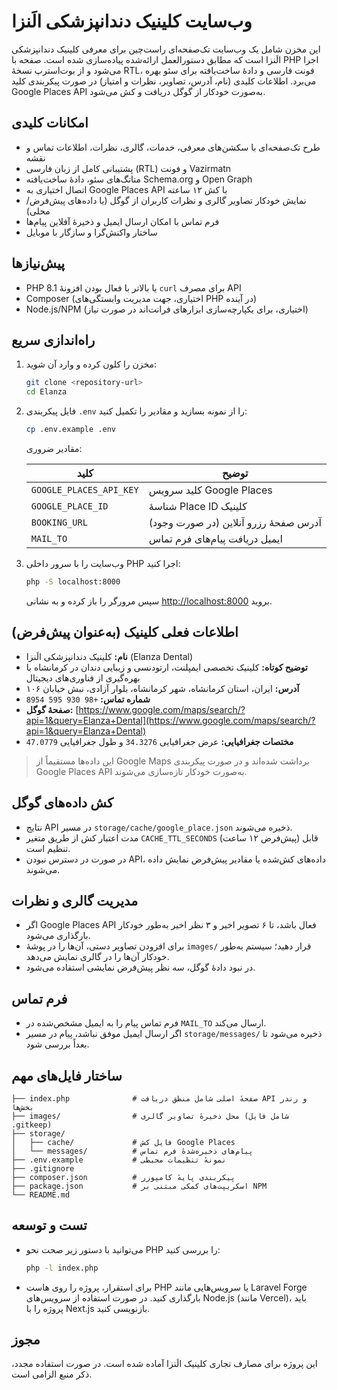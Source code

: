 # وب‌سایت کلینیک دندانپزشکی الَنزا

این مخزن شامل یک وب‌سایت تک‌صفحه‌ای راست‌چین برای معرفی کلینیک دندانپزشکی الَنزا است که مطابق دستورالعمل ارائه‌شده پیاده‌سازی شده است. صفحه با PHP اجرا می‌شود و از بوت‌استرپ نسخهٔ RTL، فونت فارسی و دادهٔ ساخت‌یافته برای سئو بهره می‌برد. اطلاعات کلیدی (نام، آدرس، تصاویر، نظرات و امتیاز) در صورت پیکربندی کلید Google Places API به‌صورت خودکار از گوگل دریافت و کش می‌شود.

## امکانات کلیدی

- طرح تک‌صفحه‌ای با سکشن‌های معرفی، خدمات، گالری، نظرات، اطلاعات تماس و نقشه
- پشتیبانی کامل از زبان فارسی (RTL) و فونت Vazirmatn
- متاتگ‌های سئو، دادهٔ ساخت‌یافته Schema.org و Open Graph
- اتصال اختیاری به Google Places API با کش ۱۲ ساعته
- نمایش خودکار تصاویر گالری و نظرات کاربران از گوگل (یا داده‌های پیش‌فرض/محلی)
- فرم تماس با امکان ارسال ایمیل و ذخیرهٔ آفلاین پیام‌ها
- ساختار واکنش‌گرا و سازگار با موبایل

## پیش‌نیازها

- PHP 8.1 یا بالاتر با فعال بودن افزونهٔ `curl` برای مصرف API
- Composer (اختیاری، جهت مدیریت وابستگی‌های PHP در آینده)
- Node.js/NPM (اختیاری، برای یکپارچه‌سازی ابزارهای فرانت‌اند در صورت نیاز)

## راه‌اندازی سریع

1. مخزن را کلون کرده و وارد آن شوید:

   ```bash
   git clone <repository-url>
   cd Elanza
   ```

2. فایل پیکربندی `.env` را از نمونه بسازید و مقادیر را تکمیل کنید:

   ```bash
   cp .env.example .env
   ```

   مقادیر ضروری:

   | کلید | توضیح |
   | ---- | ------ |
   | `GOOGLE_PLACES_API_KEY` | کلید سرویس Google Places |
   | `GOOGLE_PLACE_ID` | شناسهٔ Place ID کلینیک |
   | `BOOKING_URL` | آدرس صفحهٔ رزرو آنلاین (در صورت وجود) |
   | `MAIL_TO` | ایمیل دریافت پیام‌های فرم تماس |

3. وب‌سایت را با سرور داخلی PHP اجرا کنید:

   ```bash
   php -S localhost:8000
   ```

   سپس مرورگر را باز کرده و به نشانی [http://localhost:8000](http://localhost:8000) بروید.

## اطلاعات فعلی کلینیک (به‌عنوان پیش‌فرض)

- **نام:** کلینیک دندانپزشکی الَنزا (Elanza Dental)
- **توضیح کوتاه:** کلینیک تخصصی ایمپلنت، ارتودنسی و زیبایی دندان در کرمانشاه با بهره‌گیری از فناوری‌های دیجیتال
- **آدرس:** ایران، استان کرمانشاه، شهر کرمانشاه، بلوار آزادی، نبش خیابان ۱۰۶
- **شماره تماس:** `+98 930 595 8954`
- **صفحهٔ گوگل:** [https://www.google.com/maps/search/?api=1&query=Elanza+Dental](https://www.google.com/maps/search/?api=1&query=Elanza+Dental)
- **مختصات جغرافیایی:** عرض جغرافیایی `34.3276` و طول جغرافیایی `47.0779`

> این داده‌ها مستقیماً از Google Maps برداشت شده‌اند و در صورت پیکربندی Google Places API به‌صورت خودکار تازه‌سازی می‌شوند.

## کش داده‌های گوگل

- نتایج API در مسیر `storage/cache/google_place.json` ذخیره می‌شوند.
- مدت اعتبار کش از طریق متغیر `CACHE_TTL_SECONDS` (پیش‌فرض ۱۲ ساعت) قابل تنظیم است.
- در صورت در دسترس نبودن API، داده‌های کش‌شده یا مقادیر پیش‌فرض نمایش داده می‌شوند.

## مدیریت گالری و نظرات

- اگر Google Places API فعال باشد، تا ۶ تصویر اخیر و ۳ نظر اخیر به‌طور خودکار بارگذاری می‌شود.
- برای افزودن تصاویر دستی، آن‌ها را در پوشهٔ `images/` قرار دهید؛ سیستم به‌طور خودکار آن‌ها را در گالری نمایش می‌دهد.
- در نبود دادهٔ گوگل، سه نظر پیش‌فرض نمایشی استفاده می‌شود.

## فرم تماس

- فرم تماس پیام را به ایمیل مشخص‌شده در `MAIL_TO` ارسال می‌کند.
- اگر ارسال ایمیل موفق نباشد، پیام در مسیر `storage/messages/` ذخیره می‌شود تا بعداً بررسی شود.

## ساختار فایل‌های مهم

```
├── index.php              # صفحهٔ اصلی شامل منطق دریافت API و رندر بخش‌ها
├── images/                # محل ذخیرهٔ تصاویر گالری (شامل فایل .gitkeep)
├── storage/
│   ├── cache/             # فایل کش Google Places
│   └── messages/          # پیام‌های ذخیره‌شدهٔ فرم تماس
├── .env.example           # نمونهٔ تنظیمات محیطی
├── .gitignore
├── composer.json          # پیکربندی پایهٔ کامپوزر
├── package.json           # اسکریپت‌های کمکی مبتنی بر NPM
└── README.md
```

## تست و توسعه

- می‌توانید با دستور زیر صحت نحو PHP را بررسی کنید:

  ```bash
  php -l index.php
  ```

- برای استقرار، پروژه را روی هاست PHP یا سرویس‌هایی مانند Laravel Forge بارگذاری کنید. در صورت استفاده از سرویس‌های Node.js (مانند Vercel)، باید پروژه را با Next.js بازنویسی کنید.

## مجوز

این پروژه برای مصارف تجاری کلینیک الَنزا آماده شده است. در صورت استفاده مجدد، ذکر منبع الزامی است.
